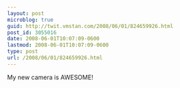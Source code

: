 ```yaml
---
layout: post
microblog: true
guid: http://twit.vmstan.com/2008/06/01/824659926.html
post_id: 3055016
date: 2008-06-01T10:07:09-0600
lastmod: 2008-06-01T10:07:09-0600
type: post
url: /2008/06/01/824659926.html
---
```

My new camera is AWESOME!
